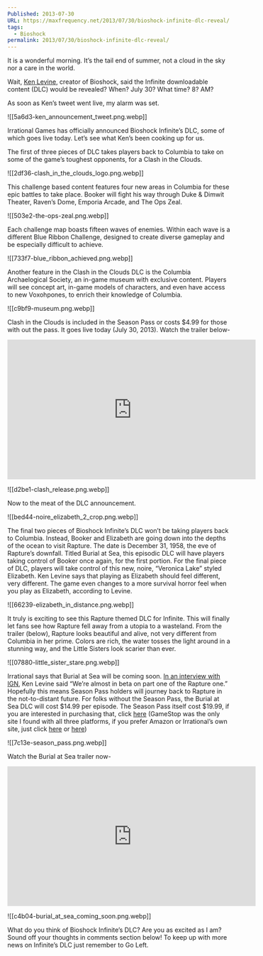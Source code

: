 ```yaml
---
Published: 2013-07-30
URL: https://maxfrequency.net/2013/07/30/bioshock-infinite-dlc-reveal/
tags:
  - Bioshock
permalink: 2013/07/30/bioshock-infinite-dlc-reveal/
---
```

It is a wonderful morning. It’s the tail end of summer, not a cloud in the sky nor a care in the world.

Wait, [Ken Levine](https://twitter.com/IGLevine), creator of Bioshock, said the Infinite downloadable content (DLC) would be revealed? When? July 30? What time? 8? AM?

As soon as Ken’s tweet went live, my alarm was set.

![[5a6d3-ken_announcement_tweet.png.webp]]

Irrational Games has officially announced Bioshock Infinite’s DLC, some of which goes live today. Let’s see what Ken’s been cooking up for us.

The first of three pieces of DLC takes players back to Columbia to take on some of the game’s toughest opponents, for a Clash in the Clouds.

![[2df36-clash_in_the_clouds_logo.png.webp]]

This challenge based content features four new areas in Columbia for these epic battles to take place. Booker will fight his way through Duke & Dimwit Theater, Raven’s Dome, Emporia Arcade, and The Ops Zeal.

![[503e2-the-ops-zeal.png.webp]]

Each challenge map boasts fifteen waves of enemies. Within each wave is a different Blue Ribbon Challenge, designed to create diverse gameplay and be especially difficult to achieve.

![[733f7-blue_ribbon_achieved.png.webp]]

Another feature in the Clash in the Clouds DLC is the Columbia Archaelogical Society, an in-game museum with exclusive content. Players will see concept art, in-game models of characters, and even have access to new Voxohpones, to enrich their knowledge of Columbia.

![[c9bf9-museum.png.webp]]

Clash in the Clouds is included in the Season Pass or costs $4.99 for those with out the pass. It goes live today (July 30, 2013). Watch the trailer below-

<div class=iframe-container>
<iframe width="560" height="315" src="https://www.youtube-nocookie.com/embed/o9VjrvOVb9o?si=Z3r_HyQHpEduYuDf" title="YouTube video player" frameborder="0" allow="accelerometer; autoplay; clipboard-write; encrypted-media; gyroscope; picture-in-picture; web-share" allowfullscreen></iframe>
</div>

![[d2be1-clash_release.png.webp]]

Now to the meat of the DLC announcement.

![[bed44-noire_elizabeth_2_crop.png.webp]]

The final two pieces of Bioshock Infinite’s DLC won’t be taking players back to Columbia. Instead, Booker and Elizabeth are going down into the depths of the ocean to visit Rapture. The date is December 31, 1958, the eve of Rapture’s downfall. Titled Burial at Sea, this episodic DLC will have players taking control of Booker once again, for the first portion. For the final piece of DLC, players will take control of this new, noire, “Veronica Lake” styled Elizabeth. Ken Levine says that playing as Elizabeth should feel different, very different. The game even changes to a more survival horror feel when you play as Elizabeth, according to Levine.

![[66239-elizabeth_in_distance.png.webp]]

It truly is exciting to see this Rapture themed DLC for Infinite. This will finally let fans see how Rapture fell away from a utopia to a wasteland. From the trailer (below), Rapture looks beautiful and alive, not very different from Columbia in her prime. Colors are rich, the water tosses the light around in a stunning way, and the Little Sisters look scarier than ever.

![[07880-little_sister_stare.png.webp]]

Irrational says that Burial at Sea will be coming soon. [In an interview with IGN](http://www.ign.com/articles/2013/07/30/bioshock-infinite-challenge-maps-out-today-story-dlc-soon), Ken Levine said “We’re almost in beta on part one of the Rapture one.” Hopefully this means Season Pass holders will journey back to Rapture in the not-to-distant future. For folks without the Season Pass, the Burial at Sea DLC will cost $14.99 per episode. The Season Pass itself cost $19.99, if you are interested in purchasing that, click [here](http://www.gamestop.com/browse?nav=16k-BioShock+Infinite+Season+Pass) (GameStop was the only site I found with all three platforms, if you prefer Amazon or Irrational’s own site, just click [here](http://www.amazon.com/s/?url=search-alias%3Daps&field-keywords=bioshock+infinite+season+pass&rh=i%3Aaps%2Ck%3Abioshock+infinite+season+pass) or [here](https://store.irrationalgames.com/Category.aspx?c=BioshockInfinite))

![[7c13e-season_pass.png.webp]]

Watch the Burial at Sea trailer now-

<iframe width="560" height="315" src="https://www.youtube-nocookie.com/embed/fpgvZay10jE?si=XXDKI0bQxPMZd18P" title="YouTube video player" frameborder="0" allow="accelerometer; autoplay; clipboard-write; encrypted-media; gyroscope; picture-in-picture; web-share" allowfullscreen></iframe>

![[c4b04-burial_at_sea_coming_soon.png.webp]]

What do you think of Bioshock Infinite’s DLC? Are you as excited as I am? Sound off your thoughts in comments section below! To keep up with more news on Infinite’s DLC just remember to Go Left.